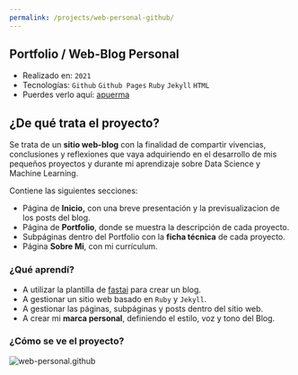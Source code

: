 ```yaml
---
permalink: /projects/web-personal-github/
---
```


## Portfolio / Web-Blog Personal

* Realizado en: `2021`
* Tecnologías: `Github` `Github Pages` `Ruby` `Jekyll` `HTML`
* Puerdes verlo aquí: [apuerma](https://apuerma.github.io)

## ¿De qué trata el proyecto?

Se trata de un **sitio web-blog** con la finalidad de compartir vivencias, conclusiones y reflexiones que vaya adquiriendo en el desarrollo de mis pequeños proyectos y durante mi aprendizaje sobre Data Science y Machine Learning. 

Contiene las siguientes secciones:

- Página de **Inicio,** con una breve presentación y la previsualizacion de los posts del blog.
- Página de **Portfolio**, donde se muestra la descripción de cada proyecto.
- Subpáginas dentro del Portfolio con la **ficha técnica** de cada proyecto.
- Página **Sobre Mi**, con mi currículum.

### ¿Qué aprendí?

- A utilizar la plantilla de [fastai](https://github.com/fastai/fast_template) para crear un blog.
- A gestionar un sitio web basado en `Ruby` y `Jekyll`.
- A gestionar las páginas, subpáginas y posts dentro del sitio web.
- A crear mi **marca personal**, definiendo el estilo, voz y tono del Blog.

### ¿Cómo se ve el proyecto?

![web-personal.github](../images/web-personal-github.png)
